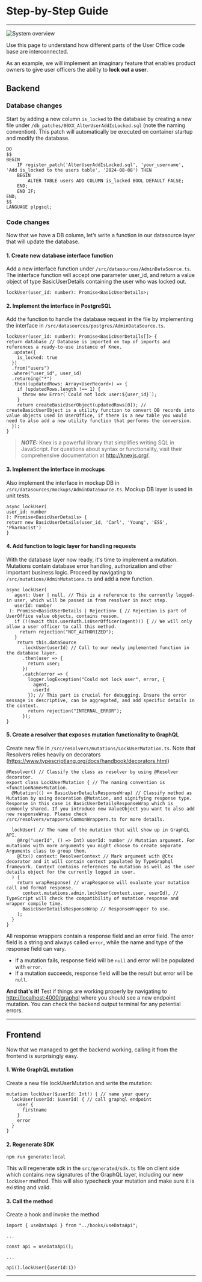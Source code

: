# Step-by-Step Guide

_________________________________________________________________________________________________________

![System overview](../assets/images/sbs_overview.png)

Use this page to understand how different parts of the User Office code base are interconnected.

As an example, we will implement an imaginary feature that enables product owners to give user officers the ability to **lock out a user**.

## Backend

### Database changes

Start by adding a new column `is_locked` to the database by creating a new file under `/db_patches/00XX_AlterUserAddIsLocked.sql` (note the naming convention). This patch will automatically be executed on container startup and modify the database.

    DO
    $$
    BEGIN
	    IF register_patch('AlterUserAddIsLocked.sql', 'your_username', 'Add is_locked to the users table', '2024-08-08') THEN
        BEGIN
            ALTER TABLE users ADD COLUMN is_locked BOOL DEFAULT FALSE; 
        END;
	    END IF;
    END;
    $$
    LANGUAGE plpgsql;
    
### Code changes

Now that we have a DB column, let’s write a function in our datasource layer that will update the database.

#### 1. Create new database interface function

Add a new interface function under `/src/datasources/AdminDataSource.ts`. The interface function will accept one parameter user_id, and return a value object of type BasicUserDetails containing the user who was locked out.

    lockUser(user_id: number): Promise<BasicUserDetails>;

#### 2. Implement the interface in PostgreSQL

Add the function to handle the database request in the file by implementing the interface in `/src/datasources/postgres/AdminDataSource.ts`.

    lockUser(user_id: number): Promise<BasicUserDetails[]> {
    return database // Database is imported on top of imports and references a ready-to-use instance of Knex.
      .update({
        is_locked: true
      })
      .from("users")
      .where("user_id", user_id)
      .returning("*")
      .then((updatedRows: Array<UserRecord>) => {
        if (updatedRows.length !== 1) {
          throw new Error(`Could not lock user:${user_id}`);
        }
        return createBasicUserObject(updatedRows[0]); // createBasicUserObject is a utility function to convert DB records into value objects used in UserOffice, if there is a new table you would need to also add a new utility function that performs the conversion.
      });
    }

> **_NOTE:_** Knex is a powerful library that simplifies writing SQL in JavaScript. For questions about syntax or functionality, visit their comprehensive documentation at http://knexjs.org/.

#### 3. Implement the interface in mockups

Also implement the interface in mockup DB in `/src/datasources/mockups/AdminDataSource.ts`. Mockup DB layer is used in unit tests.

    async lockUser(
    user_id: number
    ): Promise<BasicUserDetails> {
    return new BasicUserDetails(user_id, 'Carl', 'Young', 'ESS', 'Pharmacist')
    }

#### 4. Add function to logic layer for handling requests

With the database layer now ready, it's time to implement a mutation. Mutations contain database error handling, authorization and other important business logic. Proceed by navigating to `/src/mutations/AdminMutations.ts` and add a new function.

    async lockUser(
       agent: User | null, // This is a reference to the currently logged-in user, which will be passed in from resolver in next step.
       userId: number
     ): Promise<BasicUserDetails | Rejection> { // Rejection is part of UserOffice value objects, contains reason.
       if (!(await this.userAuth.isUserOfficer(agent))) { // We will only allow a user officer to call this method.
         return rejection("NOT_AUTHORIZED");
       }
        return this.dataSource
          .lockUser(userId) // Call to our newly implemented function in the database layer.
          .then(user => {
            return user;
          })
          .catch(error => {
            logger.logException("Could not lock user", error, {
              agent,
              userId
            }); // This part is crucial for debugging. Ensure the error message is descriptive, can be aggregated, and add specific details in the context.
            return rejection("INTERNAL_ERROR");
          });
    }

#### 5. Create a resolver that exposes mutation functionality to GraphQL

Create new file in `/src/resolvers/mutations/LockUserMutation.ts`. Note that Resolvers relies heavily on decorators (https://www.typescriptlang.org/docs/handbook/decorators.html)

    @Resolver() // Classify the class as resolver by using @Resolver decorator.
    export class LockUserMutation { // The naming convention is <functionName>Mutation.
      @Mutation(() => BasicUserDetailsResponseWrap) // Classify method as Mutation by using decoration @Mutation, and signifying response type. Response in this case is BasicUserDetailsResponseWrap which is commonly shared. If you introduce new ValueObject you want to also add new responseWrap. Please check /src/resolvers/wrappers/CommonWrappers.ts for more details.
 
      lockUser( // The name of the mutation that will show up in GraphQL API.
        @Arg("userId", () => Int) userId: number // Mutation argument. For mutations with more arguments you might choose to create separate Arguments class to group them.
        @Ctx() context: ResolverContext // Mark argument with @Ctx decorator and it will contain context populated by TypeGraphql framework. Context contains references to mutation as well as the user details object for the currently logged in user.
      ) {
        return wrapResponse( // wrapResponse will evaluate your mutation call and format response.
          context.mutations.admin.lockUser(context.user, userId), // TypeScript will check the compatibility of mutation response and wrapper compile time.
          BasicUserDetailsResponseWrap // ResponseWrapper to use.
        );
      }
    }

All response wrappers contain a response field and an error field. The error field is a string and always called `error`, while the name and type of the response field can vary. 

- If a mutation fails, response field will be `null` and error will be populated with `error`.
- If a mutation succeeds, response field will be the result but error will be `null`.

**And that's it!** Test if things are working properly by navigating to [http://localhost:4000/graphql](http://localhost:4000/graphql) where you should see a new endpoint mutation. You can check the backend output terminal for any potential errors.

_________________________________________________________________________________________________________

## Frontend

Now that we managed to get the backend working, calling it from the frontend is surprisingly easy.

#### 1. Write GraphQL mutation

Create a new file lockUserMutation and write the mutation:

    mutation lockUser($userId: Int!) { // name your query
      lockUser(userId: $userId) { // call graphql endpoint
        user {
          firstname
        }
        error
      }
    }

#### 2. Regenerate SDK

    npm run generate:local

This will regenerate sdk in the `src/generated/sdk.ts` file on client side which contains new signatures of the GraphQL layer, including our new `lockUser` method. This will also typecheck your mutation and make sure it is existing and valid.

#### 3. Call the method

Create a hook and invoke the method

    import { useDataApi } from "../hooks/useDataApi";
 
    ...
 
    const api = useDataApi();
 
    ...
 
    api().lockUser({userId:1})

_________________________________________________________________________________________________________
